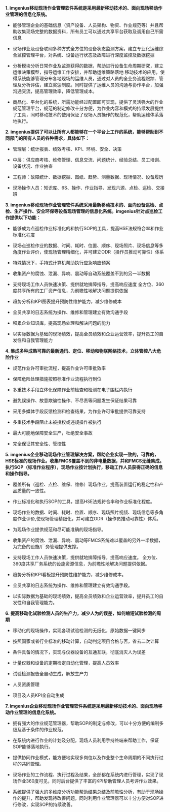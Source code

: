 **1. imgenius移动现场作业管理软件系统是采用最新移动技术的、面向现场移动作业管理的信息化系统。**

* 能够管理企业的基础信息（资产设备、人员架构、物资、作业规范等）并且帮助收集现场完整的数据资料，所有员工可以通过共享平台获取及调用自己所需信息

* 现场作业及设备联网多种方式全方位的设备状态监测方案，建立专业化运维综合监控管理平台，对系统、设备运行状态及故障进行深度监控及数据挖掘

* 分析模块分析日常作业及监测获得的数据，帮助进行设备生命周期研究，建立运维决策模型，指导运维工作安排，并帮助运维策略落地
移动技术的应用，使得系统能够管理分布各地现场的运维人员，通过对人员的全业务流程跟踪、管理及分析评估，建立奖惩制度。同时提供了运维人员的沟通与协作平台，加强沟通交流，提高管理效率，降低管理成本。

* 商品化、平台化的系统，所需功能经过配置即可实现，提供了灵活强大的作业规范管理平台，规范的制定修改十分方便，为作业内容和模式的持续发展提供了工具，同时移动技术的使用保证了现场人员操作的规范化，帮助运维体系落地执行。

**2. imgenius提供了可以让所有人都能够在一个平台上工作的系统，能够帮助到不同部门的所有人员的各种需求，具体如下：**

* 管理层：统计报表、绩效考核、KPI、环境、安全、决策

* 中层：供应商考核、维修管理、信息交流、问题统计、经验总结、员工培训、设备状况、作业抽查

* 工程师：故障统计、数据挖掘、图纸、趋势、测量数据、现场情况、设备履历

* 现场操作人员：知识库、6S、操作、作业指导、发现六源、点检、巡检、交接班


**3. imgenius移动现场作业管理软件系统采用最新移动技术的、面向设备巡检、点检、生产操作、安全环保等设备现场管理的信息化系统。imgenius针对点巡检工作提供以下功能：**

* 能够成为点巡检作业标准化的和执行SOP的工具，提高HSE法规符合率和作业标准化程度

* 现场点巡检作业的数据、时间、耗时、位置、顺序、现场照片、现场信息等多角度作业评价，使现场管理精细化，并可建立ODR（操作员推动可靠性）体系

* 特殊情况下，手持式计算机帮助执行应急响应预案

* 收集资产的腐蚀、泄漏、异响、震动等自动系统覆盖不到的另一半数据

* 支持现场工作人员快速决策、提供就地排障指导，提高响应速度
全方位、360度共享所有的工厂资产信息，为前瞻性地解决问题提供依据

* 趋势分析和KPI图表提升预防性维护能力，减少维修成本

* 全员共享的日志系统为操作、维修和管理建立有效沟通手段

* 积累企业知识库，提高现场处理和解决问题的能力

* 以实际数据为基础的现场绩效，提高全员绩效和企业运营效率，提升员工的自发性和自我管理能力

**4. 集成多种成熟可靠的最新通讯、定位、移动和物联网络技术，立体管控八大危险作业**

* 规范作业许可审批流程，提高作业许可审批效率

* 保障危险处理措施按照标准作业流程执行到位

* 多重技术手段立体化保障作业前检查和检测在电子围栏内执行

* 避免误操作、故意欺骗性操作、不尽责等问题发生保证结果可靠

* 采用多媒体手段反馈检测和检查结果，为作业许可审批提供可靠支持

* 多重技术手段阻止未被授权或违规操作被执行

* 最大可能地保障安全生产，杜绝安全事故

* 完全保证其安全性、管控性

**5. imgenius企业移动现场作业管理解决方案，帮助企业实现一致的，可靠的，HSE标准的现场作业。收集FMCS覆盖不到的非电量数据，并和FMCS无缝集成。执行SOP（标准作业程序），现场作业按计划执行，移动工作人员获得正确的信息和操作指导。**

* 覆盖所有（巡检、点检、维保、维修）现场作业，提高装置运行的稳定性和产品质量的一致性。

* 作业标准化和执行SOP的工具，提高HSE法规符合率和作业标准化程度。

* 现场作业的数据、时间、耗时、位置、顺序、现场照片视频、现场信息等多角度作业评价,使现场管理精细化，并可建立ODR（操作员推动可靠性）体系。

* 为现场作业提供规范和尽可能准确的现场指导。

* 收集资产的腐蚀、泄漏、异响、震动等FMCS系统难以覆盖的另外一半数据，为完备的设施/厂务管理提供支撑。

* 支持现场工作人员快速决策，提供就地排障指导，提高响应速度。
全方位、360度共享厂务系统的设施资源信息，为前瞻性地解决问题提供依据。

* 趋势分析和KPI看板提升预防性维护能力，减少维修成本。

* 全员共享的日志系统为操作、维修和管理建立有效沟通手段。

* 以实际数据为基础的现场绩效，提高全员绩效和企业运营效率，提升员工的自发性和自我管理能力。

**6. 提高移动化试验检测人员的生产力，减少人为的误差，如何缩短试验检测的周期**

* 移动化的现场操作，实现各项试验检测的无纸化，原始数据一键同步

* 按照国家或者行业标准的移动计算，自动判定项目合格与否，省去二次计算

* 条件具备的情况下，实现与仪器设备的互通互联，彻底消灭人为误差

* 计量仪器和设备的定期检定自动化管理，提高人员效率

* 试验检测报告全自动生成，解放生产力

* 人员资质管理

* 项目及人员KPI全自动生成

**7. imgenius企业移动现场作业管理软件系统是采用最新移动技术的、面向现场移动作业管理的信息化系统。**

* 拥有强大的作业规范管理器，帮助SOP的制定与修改，可以十分方便的编制多级及基于条件的作业规范。

* 在系统内进行作业的计划及分配，现场人员利用手持终端来帮助工作，保证SOP能够落地执行。

* 提供协同作业模式，能方便地实现多岗位以及作业整个生命周期的不同执行过程的共同管理。

* 现场作业的工作流程、执行过程及结果，全部都在系统内进行管理，实现了现场作业360度可见，同时后台提供了丰富的KPI帮助管理人员考评作业效果。

* 系统提供了强大的多维度分析功能帮助结果总结及前瞻性分析，有助于现场操作的提升，帮助发现待改善问题，同时利用作业管理器可以十分方便对SOP进行修改，实现SOP的持续改善。